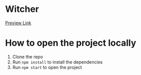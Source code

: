 # Witcher
[Preview Link](https://alexanderkolomiiets.github.io/iTalentify_test_task/)

# How to open the project locally
1. Clone the repo
2. Run `npm install` to install the dependencies
3. Run `npm start` to open the project
